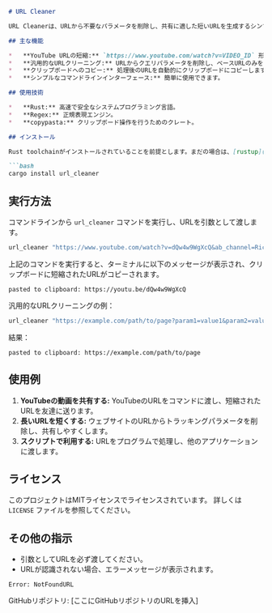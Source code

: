 ```markdown
# URL Cleaner

URL Cleanerは、URLから不要なパラメータを削除し、共有に適した短いURLを生成するシンプルなコマンドラインツールです。特に、YouTubeのURLを短縮し、クリップボードにコピーする機能に特化しています。

## 主な機能

*   **YouTube URLの短縮:** `https://www.youtube.com/watch?v=VIDEO_ID` 形式のURLを `https://youtu.be/VIDEO_ID` 形式に変換します。
*   **汎用的なURLクリーニング:** URLからクエリパラメータを削除し、ベースURLのみを抽出します。
*   **クリップボードへのコピー:** 処理後のURLを自動的にクリップボードにコピーします。
*   **シンプルなコマンドラインインターフェース:** 簡単に使用できます。

## 使用技術

*   **Rust:** 高速で安全なシステムプログラミング言語。
*   **Regex:** 正規表現エンジン。
*   **copypasta:** クリップボード操作を行うためのクレート。

## インストール

Rust toolchainがインストールされていることを前提とします。まだの場合は、[rustup](https://rustup.rs/) を使用してインストールしてください。

```bash
cargo install url_cleaner
```

## 実行方法

コマンドラインから `url_cleaner` コマンドを実行し、URLを引数として渡します。

```bash
url_cleaner "https://www.youtube.com/watch?v=dQw4w9WgXcQ&ab_channel=RickAstley"
```

上記のコマンドを実行すると、ターミナルに以下のメッセージが表示され、クリップボードに短縮されたURLがコピーされます。

```
pasted to clipboard: https://youtu.be/dQw4w9WgXcQ
```

汎用的なURLクリーニングの例：

```bash
url_cleaner "https://example.com/path/to/page?param1=value1&param2=value2"
```

結果：

```
pasted to clipboard: https://example.com/path/to/page
```

## 使用例

1.  **YouTubeの動画を共有する:** YouTubeのURLをコマンドに渡し、短縮されたURLを友達に送ります。
2.  **長いURLを短くする:** ウェブサイトのURLからトラッキングパラメータを削除し、共有しやすくします。
3.  **スクリプトで利用する:** URLをプログラムで処理し、他のアプリケーションに渡します。

## ライセンス

このプロジェクトはMITライセンスでライセンスされています。 詳しくは `LICENSE` ファイルを参照してください。

## その他の指示

*   引数としてURLを必ず渡してください。
*   URLが認識されない場合、エラーメッセージが表示されます。

```
Error: NotFoundURL
```

GitHubリポジトリ: [ここにGitHubリポジトリのURLを挿入]
```
